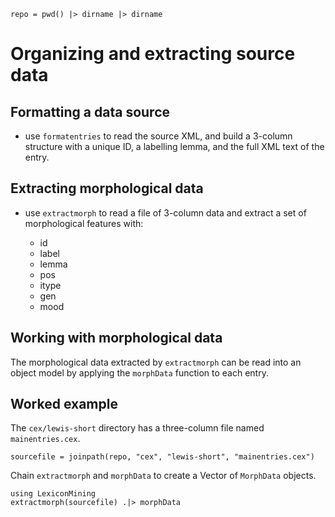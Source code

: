 
```@setup building
repo = pwd() |> dirname |> dirname
```


# Organizing and extracting source data


## Formatting a data source

- use `formatentries` to read the source XML, and build a 3-column structure with a unique ID, a labelling lemma, and the full XML text of the entry.


## Extracting  morphological data

- use `extractmorph` to read a file of 3-column data and extract a set of morphological features with:

    - id
    - label
    - lemma
    - pos
    - itype
    - gen
    - mood


## Working with morphological data

The morphological data extracted by `extractmorph` can be read into an object model by applying the `morphData` function to each entry.

## Worked example


The `cex/lewis-short` directory has a three-column file named `mainentries.cex`.

```@example building
sourcefile = joinpath(repo, "cex", "lewis-short", "mainentries.cex")
```

Chain `extractmorph` and `morphData` to create a Vector of `MorphData` objects.

```@example building
using LexiconMining
extractmorph(sourcefile) .|> morphData
```
